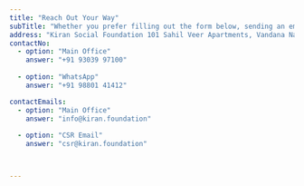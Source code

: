 ```yaml
---
title: "Reach Out Your Way"
subTitle: "Whether you prefer filling out the form below, sending an email, or giving us a call, we’re ready to help, and we’ll respond as quickly as possible."
address: "Kiran Social Foundation 101 Sahil Veer Apartments, Vandana Nagar, Indore 452018 Madhya Pradesh, India"
contactNo:
  - option: "Main Office"
    answer: "+91 93039 97100"
    
  - option: "WhatsApp"
    answer: "+91 98801 41412"

contactEmails:
  - option: "Main Office"
    answer: "info@kiran.foundation"
  
  - option: "CSR Email"
    answer: "csr@kiran.foundation"



---
```

